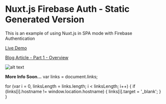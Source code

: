# Nuxt.js Firebase Auth - Static Generated Version

This is an example of using Nuxt.js in SPA mode with Firebase Authentication

[Live Demo](https://www.davidroyer.me/blog/nuxtjs-firebase-auth)

[Blog Article - Part 1 - Overview](https://www.davidroyer.me/blog/nuxtjs-firebase-auth)

![alt text](/nuxt-firebase-authentication.jpg "Screenshot")

**More Info Soon...** var links = document.links;

for (var i = 0, linksLength = links.length; i < linksLength; i++) { if (links[i].hostname != window.location.hostname) { links[i].target = '_blank'; } }
